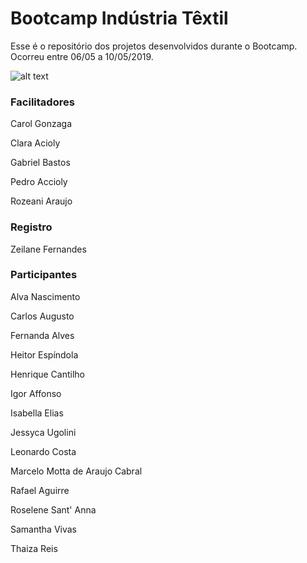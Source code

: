 # Bootcamp Indústria Têxtil

Esse é o repositório dos projetos desenvolvidos durante o Bootcamp. Ocorreu entre 06/05 a 10/05/2019.


![alt text](https://github.com/instituto-hub/Bootcamp-Ind-textil/blob/master/Turma%20%231/Imagens/bootcamps_capa%20evento.png)



### Facilitadores

Carol Gonzaga

Clara Acioly

Gabriel Bastos

Pedro Accioly

Rozeani Araujo

### Registro

Zeilane Fernandes

### Participantes

Alva Nascimento

Carlos Augusto	
 
Fernanda	Alves
 
Heitor Espíndola
 
Henrique Cantilho
 
Igor Affonso
 
Isabella Elias
 
Jessyca Ugolini
 
Leonardo Costa
 
Marcelo Motta de Araujo Cabral
 
Rafael Aguirre
 
Roselene Sant' Anna

Samantha Vivas

Thaiza Reis
